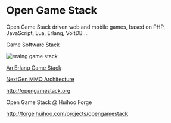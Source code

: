Open Game Stack
=============

Open Game Stack driven web and mobile games, based on PHP, JavaScript, Lua, Erlang, VoltDB ... 

Game Software Stack

![eralng game stack](http://wiki.huihoo.com/images/4/49/Erlang-game-stack.png)

[An Erlang Game Stack](http://docs.huihoo.com/erlang/an-erlang-game-stack-euc2012.pdf)

[NextGen MMO Architecture](http://wiki.huihoo.com/wiki/NextGen_MMO_Architecture)

http://opengamestack.org

Open Game Stack @ Huihoo Forge

http://forge.huihoo.com/projects/opengamestack
